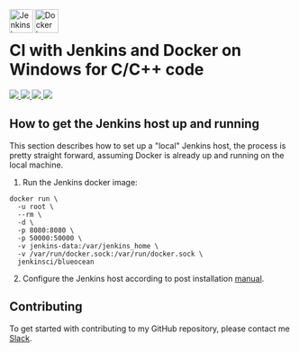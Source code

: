 <img src="https://upload.wikimedia.org/wikipedia/commons/thumb/e/e9/Jenkins_logo.svg/556px-Jenkins_logo.svg.png" alt="Jenkins logo" height="42px" width="42px" align="left">
<img src="https://proxy.duckduckgo.com/iu/?u=https%3A%2F%2Fd3nmt5vlzunoa1.cloudfront.net%2Fphpstorm%2Ffiles%2F2015%2F10%2Flarge_v-trans.png&f=1" alt="Docker logo" height="42px" width="42px" align="left"><br>

# CI with Jenkins and Docker on Windows for C/C++ code
<div>
    <a href="https://github.com/NaPiZip/CI-with-jenkins-and-docker-for-cpp">
        <img src="https://img.shields.io/badge/Document%20Version-0.0.1-brightgreen"/>
    </a>
    <a href="https://www.microsoft.com">
        <img src="https://img.shields.io/badge/Windows%2010%20x64-10.0.17134%20Build%2017134-blue.svg"/>
    </a>
    <a href="https://jenkins.io/">
        <img src="https://img.shields.io/badge/Jenkins%20Version-2.176.2-blue"/>
    </a>
    <a href="https://docs.docker.com/toolbox/toolbox_install_windows/">
        <img src="https://img.shields.io/badge/Docker%20Toolbox-17.05.0--ce%20Build%2089658be-blue.svg"/>
    </a>

</div>

## How to get the Jenkins host up and running
This section describes how to set up a "local" Jenkins host, the process is pretty straight forward, assuming Docker is already up and running on the local machine.

1. Run the Jenkins docker image:
```
docker run \
  -u root \
  --rm \
  -d \
  -p 8080:8080 \
  -p 50000:50000 \
  -v jenkins-data:/var/jenkins_home \
  -v /var/run/docker.sock:/var/run/docker.sock \
  jenkinsci/blueocean
```
2. Configure the Jenkins host according to post installation [manual](https://jenkins.io/doc/book/installing#setup-wizard).

## Contributing
To get started with contributing to my GitHub repository, please contact me [Slack](https://join.slack.com/t/napi-friends/shared_invite/enQtNDg3OTg5NDc1NzUxLWU1MWNhNmY3ZTVmY2FkMDM1ODg1MWNlMDIyYTk1OTg4OThhYzgyNDc3ZmE5NzM1ZTM2ZDQwZGI0ZjU2M2JlNDU).
